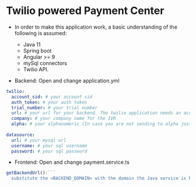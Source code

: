 # Twilio powered Payment Center

- In order to make this application work, a basic understanding of the following is assumed:
  - Java 11
  - Spring boot
  - Angular >= 9
  - mySql connectors
  - Twilio API.

- Backend: Open and change application.yml
```yml
twilio:
  account_sid: # your account sid
  auth_token: # your auth token
  trial_number: # your trial number
  url: # your url for your backend. The twilio application needs an accessible url that can be either on a host server or with the usage of the ngrok service.
  company: # your company name for the IVR
  alpha: # your alphanumeric (In case you are not sending to alpha just use a Twilio long code)
  
datasource:
  url: # your mysql url
  username: # your sql username
  password: # your sql password
```
  
- Frontend: Open and change payment.service.ts
```ts
getBackendUrl():``` 
  substitute the <BACKEND_DOMAIN> with the domain the Java service is hosted
  
